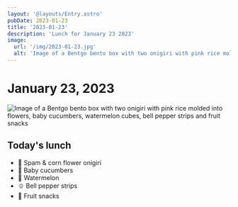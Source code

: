 ```yaml
---
layout: '@layouts/Entry.astro'
pubDate: 2023-01-23
title: '2023-01-23'
description: 'Lunch for January 23 2023'
image:
  url: '/img/2023-01-23.jpg'
  alt: 'Image of a Bentgo bento box with two onigiri with pink rice molded into flowers, baby cucumbers, watermelon cubes, bell pepper strips and fruit snacks'
---
```


# January 23, 2023

![Image of a Bentgo bento box with two onigiri with pink rice molded into flowers, baby cucumbers, watermelon cubes, bell pepper strips and fruit snacks](/img/2023-01-23.jpg)

## Today's lunch
* 🌸 Spam & corn flower onigiri
* 🥒 Baby cucumbers
* 🍉 Watermelon
* 🫑 Bell pepper strips
* 🍬 Fruit snacks
